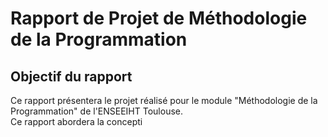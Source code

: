 # Rapport de Projet de Méthodologie de la Programmation

## Objectif du rapport 

Ce rapport présentera le projet réalisé pour le module "Méthodologie de la Programmation" de l'ENSEEIHT Toulouse.   
Ce rapport abordera la concepti 
<!--stackedit_data:
eyJoaXN0b3J5IjpbMTU5NjAyMTcxMSw3ODY3MDUyMTFdfQ==
-->